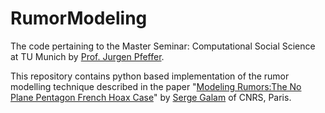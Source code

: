 # RumorModeling
The code pertaining to the Master Seminar: Computational Social Science at TU Munich by [Prof. Jurgen Pfeffer](http://www.pfeffer.at/).

This repository contains python based implementation of the rumor modelling technique described in the paper "[Modeling Rumors:The No Plane Pentagon French Hoax Case](https://arxiv.org/abs/cond-mat/0211571)" by [Serge Galam](mailto:galam@ccr.jussieu.fr) of CNRS, Paris.
